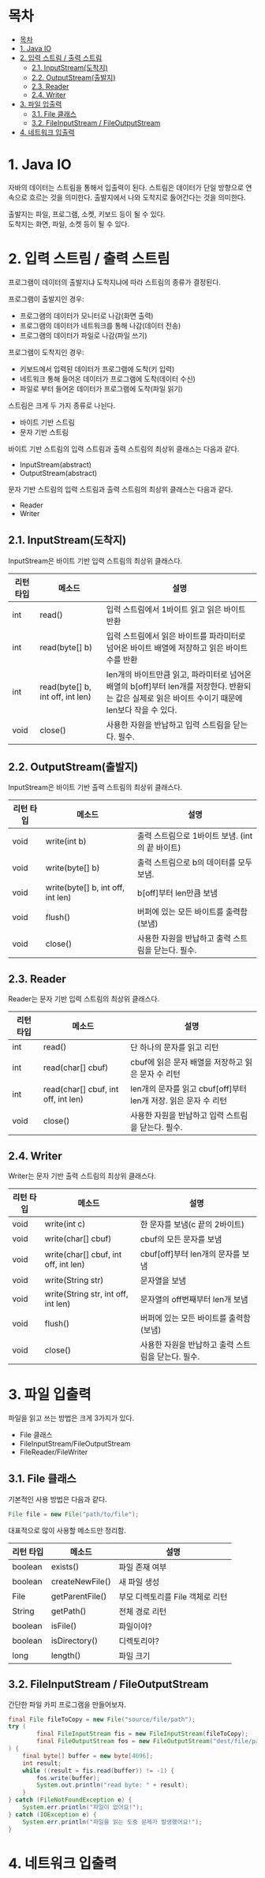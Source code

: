 # 목차

- [목차](#목차)
- [1. Java IO](#1-java-io)
- [2. 입력 스트림 / 출력 스트림](#2-입력-스트림--출력-스트림)
  - [2.1. InputStream(도착지)](#21-inputstream도착지)
  - [2.2. OutputStream(출발지)](#22-outputstream출발지)
  - [2.3. Reader](#23-reader)
  - [2.4. Writer](#24-writer)
- [3. 파일 입출력](#3-파일-입출력)
  - [3.1. File 클래스](#31-file-클래스)
  - [3.2. FileInputStream / FileOutputStream](#32-fileinputstream--fileoutputstream)
- [4. 네트워크 입출력](#4-네트워크-입출력)

# 1. Java IO

자바의 데이터는 스트림을 통해서 입출력이 된다. 스트림은 데이터가 단일 방향으로 연속으로 흐르는 것을 의미한다. 출발지에서 나와 도착지로 들어간다는 것을 의미한다.  

출발지는 파일, 프로그램, 소켓, 키보드 등이 될 수 있다.  
도착지는 화면, 파일, 소켓 등이 될 수 있다.  

# 2. 입력 스트림 / 출력 스트림

프로그램이 데이터의 출발지냐 도착지냐에 따라 스트림의 종류가 결정된다.  

프로그램이 출발지인 경우:

- 프로그램의 데이터가 모니터로 나감(화면 출력)
- 프로그램의 데이터가 네트워크를 통해 나감(데이터 전송)
- 프로그램의 데이터가 파일로 나감(파일 쓰기)

프로그램이 도착지인 경우:

- 키보드에서 입력된 데이터가 프로그램에 도착(키 입력)
- 네트워크 통해 들어온 데이터가 프로그램에 도착(데이터 수신)
- 파일로 부터 들어온 데이터가 프로그램에 도착(파일 읽기)

스트림은 크게 두 가지 종류로 나뉜다.  

- 바이트 기반 스트림
- 문자 기반 스트림

바이트 기반 스트림의 입력 스트림과 출력 스트림의 최상위 클래스는 다음과 같다.  

- InputStream(abstract)
- OutputStream(abstract)

문자 기반 스트림의 입력 스트림과 출력 스트림의 최상위 클래스는 다음과 같다.  

- Reader
- Writer

## 2.1. InputStream(도착지)

InputStream은 바이트 기반 입력 스트림의 최상위 클래스다.  

|리턴 타입|메소드|설명|
|-|-|-|
|int|read()|입력 스트림에서 1바이트 읽고 읽은 바이트 반환|
|int|read(byte[] b)|입력 스트림에서 읽은 바이트를 파라미터로 넘어온 바이트 배열에 저장하고 읽은 바이트 수를 반환|
|int|read(byte[] b, int off, int len)|len개의 바이트만큼 읽고, 파라미터로 넘어온 배열의 b[off]부터 len개를 저장한다. 반환되는 값은 실제로 읽은 바이트 수이기 때문에 len보다 작을 수 있다.|
|void|close()|사용한 자원을 반납하고 입력 스트림을 닫는다. 필수.|

## 2.2. OutputStream(출발지)

InputStream은 바이트 기반 출력 스트림의 최상위 클래스다.  

|리턴 타입|메소드|설명|
|-|-|-|
|void|write(int b)|출력 스트림으로 1바이트 보냄. (int의 끝 바이트)|
|void|write(byte[] b)|출력 스트림으로 b의 데이터를 모두 보냄.|
|void|write(byte[] b, int off, int len)|b[off]부터 len만큼 보냄|
|void|flush()|버퍼에 있는 모든 바이트를 출력함(보냄)|
|void|close()|사용한 자원을 반납하고 출력 스트림을 닫는다. 필수.|

## 2.3. Reader

Reader는 문자 기반 입력 스트림의 최상위 클래스다.  

|리턴 타입|메소드|설명|
|-|-|-|
|int|read()|단 하나의 문자를 읽고 리턴|
|int|read(char[] cbuf)|cbuf에 읽은 문자 배열을 저장하고 읽은 문자 수 리턴|
|int|read(char[] cbuf, int off, int len)|len개의 문자를 읽고 cbuf[off]부터 len개 저장. 읽은 문자 수 리턴|
|void|close()|사용한 자원을 반납하고 입력 스트림을 닫는다. 필수.|

## 2.4. Writer

Writer는 문자 기반 출력 스트림의 최상위 클래스다.  

|리턴 타입|메소드|설명|
|-|-|-|
|void|write(int c)|한 문자를 보냄(c 끝의 2바이트)|
|void|write(char[] cbuf)|cbuf의 모든 문자를 보냄|
|void|write(char[] cbuf, int off, int len)|cbuf[off]부터 len개의 문자를 보냄|
|void|write(String str)|문자열을 보냄|
|void|write(String str, int off, int len)|문자열의 off번째부터 len개 보냄|
|void|flush()|버퍼에 있는 모든 바이트를 출력함(보냄)|
|void|close()|사용한 자원을 반납하고 출력 스트림을 닫는다. 필수.|

# 3. 파일 입출력

파일을 읽고 쓰는 방법은 크게 3가지가 있다.  

- File 클래스
- FileInputStream/FileOutputStream
- FileReader/FileWriter

## 3.1. File 클래스

기본적인 사용 방법은 다음과 같다.  

```java
File file = new File("path/to/file");
```

대표적으로 많이 사용할 메소드만 정리함.  

|리턴 타입|메소드|설명|
|-|-|-|
|boolean|exists()|파일 존재 여부|
|boolean|createNewFile()|새 파일 생성|
|File|getParentFile()|부모 디렉토리를 File 객체로 리턴|
|String|getPath()|전체 경로 리턴|
|boolean|isFile()|파일이야?|
|boolean|isDirectory()|디렉토리야?|
|long|length()|파일 크기|

## 3.2. FileInputStream / FileOutputStream

간단한 파일 카피 프로그램을 만들어보자.  

```java
final File fileToCopy = new File("source/file/path");
try (
        final FileInputStream fis = new FileInputStream(fileToCopy);
        final FileOutputStream fos = new FileOutputStream("dest/file/path");
) {
    final byte[] buffer = new byte[4096];
    int result;
    while ((result = fis.read(buffer)) != -1) {
        fos.write(buffer);
        System.out.println("read byte: " + result);
    }
} catch (FileNotFoundException e) {
    System.err.println("파일이 없어요!");
} catch (IOException e) {
    System.err.println("파일을 읽는 도중 문제가 발생했어요!");
}
```

# 4. 네트워크 입출력
